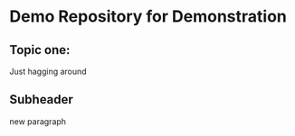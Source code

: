 # Demo Repository for Demonstration

## Topic one:
Just hagging around

## Subheader 
 new paragraph